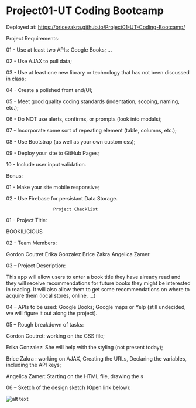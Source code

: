 
# Project01-UT Coding Bootcamp




Deployed at: https://bricezakra.github.io/Project01-UT-Coding-Bootcamp/




Project Requirements:


 01 - Use at least two APIs: Google Books; ...

 02 - Use AJAX to pull data;

 03 - Use at least one new library or technology that has not been discussed in class;

 04 - Create a polished front end/UI;

 05 - Meet good quality coding standards (indentation, scoping, naming, etc.);

 06 - Do NOT use alerts, confirms, or prompts (look into modals);

 07 - Incorporate some sort of repeating element (table, columns, etc.);

 08 - Use Bootstrap  (as well as your own custom css);

 09 - Deploy your site to GitHub Pages;

 10 - Include user input validation.





Bonus:


 01 - Make your site mobile responsive;

 02 - Use Firebase for persistant Data Storage.





                      Project Checklist



01 - Project Title: 

BOOKILICIOUS


02 - Team Members:

Gordon Coutret
Erika Gonzalez
Brice Zakra
Angelica Zamer


03 – Project Description:

This app will allow users to enter a book title they have already read and they will receive recommendations for future books they might be interested in reading. It will also allow them to get some recommendations on where to acquire them (local stores, online, …)


04 – APIs to be used:
Google Books;
Google maps or Yelp (still undecided, we will figure it out along the project).


05 – Rough breakdown of tasks:
 
Gordon Coutret: working on the CSS file;

Erika Gonzalez: She will help with the styling (not present today);

Brice Zakra : working on AJAX, Creating the URLs, Declaring the variables, including the API keys;

Angelica Zamer: Starting on the HTML file, drawing the s


06 – Sketch of the design sketch (Open link below):

![alt text](https://github.com/bricezakra/Project01-UT-Coding-Bootcamp/blob/master/image.png)








